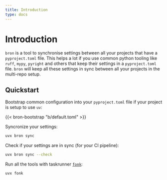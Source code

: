 ```yaml
---
title: Introduction
type: docs
---
```


# Introduction

`bron` is a tool to synchronise settings between all your projects that have a `pyproject.toml` file. This helps a lot if you use common python tooling like `ruff`, `mypy`, `pyright` and others that keep their settings in a `pyproject.toml` file. `bron` will keep all these settings in sync between all your projects in the multi-repo setup.

## Quickstart

Bootstrap common configuration into your `pyproject.toml` file if your project is setup to use `uv`:

{{< bron-bootstrap "b/default.toml" >}}

Syncronize your settings:

```bash
uvx bron sync
```

Check if your settings are in sync (for your CI pipeline):

```bash
uvx bron sync --check
```

Run all the tools with taskrunner [`fonk`](https://github.com/thijsmie/fonk):

```bash
uvx fonk
```

